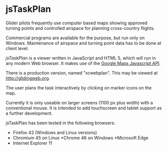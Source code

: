 # jsTaskPlan
Glider pilots frequently use computer based maps showing approved turning points and controlled airspace for planning cross-country flights.

Commercial programs are available for the purpose, but  run only on Windows.  Maintenance of airspace and turning point data has to be done at client level.

*jsTaskPlan* is a viewer written in JavaScript and HTML 5, which will  run in any modern Web browser. It makes use of the [Google Maps Javascript API](https://developers.google.com/maps/documentation/javascript/).
 
 There is a production version, named "xcwebplan".  This may be viewed at http://glidingweb.org.
 
 The user plans the task interactively by clicking on marker icons on the map.

 Currently it is only useable on larger screens (1100 px plus width) with a conventional mouse.  It is intended to add touchscreen and tablet support as a further development.

jsTaskPlan has been tested in the following browsers:
* Firefox 42  (Windows and Linux versions)
* Chromium 45 on Linux
*Chrome 46 on Windows
*Microsoft Edge
* Internet Explorer 11

